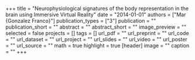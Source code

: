 +++
title = "Neurophysiological signatures of the body representation in the brain using Immersive Virtual Reality"
date = "2014-01-01"
authors = ["Mar {Gonzalez Franco}"]
publication_types = ["3"]
publication = ""
publication_short = ""
abstract = ""
abstract_short = ""
image_preview = ""
selected = false
projects = []
tags = []
url_pdf = ""
url_preprint = ""
url_code = ""
url_dataset = ""
url_project = ""
url_slides = ""
url_video = ""
url_poster = ""
url_source = ""
math = true
highlight = true
[header]
image = ""
caption = ""
+++
